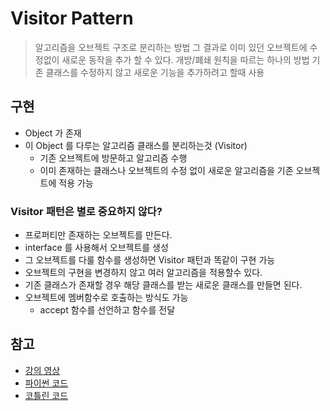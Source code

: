# Visitor Pattern

> 알고리즘을 오브젝트 구조로 분리하는 방법
그 결과로 이미 있던 오브젝트에 수정없이 새로운 동작을 추가 할 수 있다. 개방/폐쇄 원칙을 따르는 하나의 방법
기존 클래스를 수정하지 않고 새로운 기능을 추가하려고 할때 사용
>

## 구현

- Object 가 존재
- 이 Object 를 다루는 알고리즘 클래스를 분리하는것 (Visitor)
    - 기존 오브젝트에 방문하고 알고리즘 수행
    - 이미 존재하는 클래스나 오브젝트의 수정 없이 새로운 알고리즘을 기존 오브젝트에 적용 가능

### Visitor 패턴은 별로 중요하지 않다?

- 프로퍼티만 존재하는 오브젝트를 만든다.
- interface 를 사용해서 오브젝트를 생성
- 그 오브젝트를 다룰 함수를 생성하면 Visitor 패턴과 똑같이 구현 가능
- 오브젝트의 구현을 변경하지 않고 여러 알고리즘을 적용할수 있다.
- 기존 클래스가 존재할 경우 해당 클래스를 받는 새로운 클래스를 만들면 된다.
- 오브젝트에 멤버함수로 호출하는 방식도 가능
    - accept 함수를 선언하고 함수를 전달

## 참고

- [강의 영상](https://www.youtube.com/watch?v=rbtyXGDL0eo)
- [파이썬 코드](https://colab.research.google.com/github/NoCodeProgram/DesignPatterns/blob/main/Behavioral/visitorP.ipynb)
- [코틀린 코드](https://pl.kotl.in/96EN8asmg)